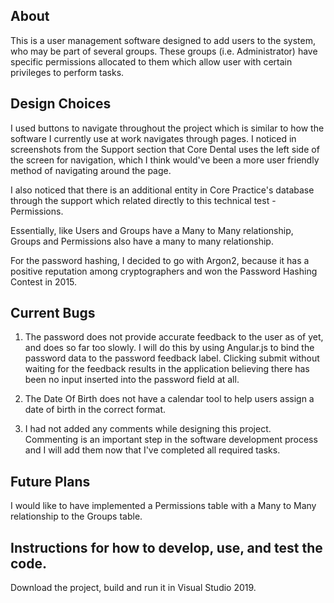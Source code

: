 ## About

This is a user management software designed to add users to the system, who may be part of several groups. These groups (i.e. Administrator) have specific permissions allocated to them which allow user with certain privileges to perform tasks.

## Design Choices

I used buttons to navigate throughout the project which is similar to how the software I currently use at work navigates through pages. I noticed in screenshots from the Support section that Core Dental uses the left side of the screen for navigation, which I think would've been a more user friendly method of navigating around the page.

I also noticed that there is an additional entity in Core Practice's database through the support which related directly to this technical test - Permissions.

Essentially, like Users and Groups have a Many to Many relationship, Groups and Permissions also have a many to many relationship.

For the password hashing, I decided to go with Argon2, because it has a positive reputation among cryptographers and won the Password Hashing Contest in 2015.

## Current Bugs

1. The password does not provide accurate feedback to the user as of yet, and does so far too slowly. I will do this by using Angular.js to bind the password data to the password feedback label. Clicking submit without waiting for the feedback results in the application believing there has been no input inserted into the password field at all.

2. The Date Of Birth does not have a calendar tool to help users assign a date of birth in the correct format.

3. I had not added any comments while designing this project. Commenting is an important step in the software development process and I will add them now that I've completed all required tasks.

## Future Plans

I would like to have implemented a Permissions table with a Many to Many relationship to the Groups table.

## Instructions for how to develop, use, and test the code.

Download the project, build and run it in Visual Studio 2019.
